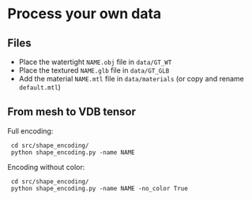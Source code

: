 # Process your own data


## Files

- Place the watertight `NAME.obj` file in `data/GT_WT`
- Place the textured `NAME.glb` file in `data/GT_GLB`
- Add the material `NAME.mtl` file in `data/materials` (or copy and rename `default.mtl`)

## From mesh to VDB tensor

Full encoding:
```shell
 cd src/shape_encoding/
 python shape_encoding.py -name NAME 
 ```

Encoding without color:
```shell
 cd src/shape_encoding/
 python shape_encoding.py -name NAME -no_color True
 ```


